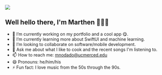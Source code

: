 
![](https://i.imgur.com/mvVshYV.gif)

## Well hello there, I'm Marthen 🙋🏽‍♂️ 


- 🔭 I’m currently working on my portfolio and a cool app 😋. 
- 🌱 I’m currently learning more about SwiftUI and machine learning.
- 👯 I’m looking to collaborate on software/mobile development.
- 💬 Ask me about what I like to cook and the recent songs I'm listening to.
- 📫 How to reach me: [mnodado@ucmerced.edu](mailto:mnodado@ucmerced.edu)
- 😄 Pronouns: he/him/his
- ⚡ Fun fact: I love music from the 50s through the 90s.
